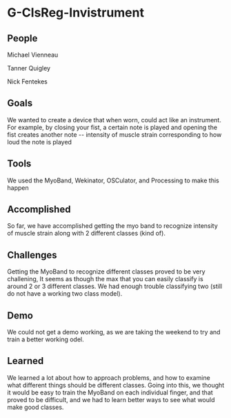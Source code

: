 # G-ClsReg-Invistrument

## People
Michael Vienneau

Tanner Quigley

Nick Fentekes

## Goals
We wanted to create a device that when worn, could act like an instrument. For example, by closing your fist, a certain note is played and opening the fist creates another note -- intensity of muscle strain corresponding to how loud the note is played

## Tools
We used the MyoBand, Wekinator, OSCulator, and Processing to make this happen

## Accomplished
So far, we have accomplished getting the myo band to recognize intensity of muscle strain along with 2 different classes (kind of).

## Challenges
Getting the MyoBand to recognize different classes proved to be very challening, It seems as though the max that you can easily classify is around 2 or 3 different classes. We had enough trouble classifying two (still do not have a working two class model). 

## Demo
We could not get a demo working, as we are taking the weekend to try and train a better working odel.

## Learned
We learned a lot about how to approach problems, and how to examine what different things should be different classes. Going into this, we thought it would be easy to train the MyoBand on each individual finger, and that proved to be difficult, and we had to learn better ways to see what would make good classes.
